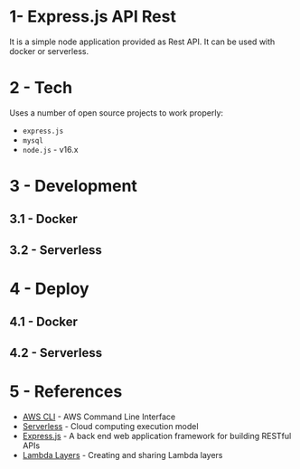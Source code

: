 # 1- Express.js API Rest

It is a simple node application provided as Rest API. It can be used with docker or serverless.

# 2 - Tech

Uses a number of open source projects to work properly:

- `express.js`
- `mysql`
- `node.js` - v16.x

# 3 - Development

## 3.1 - Docker

## 3.2 - Serverless

# 4 - Deploy

## 4.1 - Docker

## 4.2 - Serverless

# 5 - References

- [AWS CLI](https://aws.amazon.com/pt/cli/) - AWS Command Line Interface
- [Serverless](https://www.serverless.com/) - Cloud computing execution model
- [Express.js](https://expressjs.com) -  A back end web application framework for building RESTful APIs
- [Lambda Layers](https://docs.aws.amazon.com/lambda/latest/dg/configuration-layers.html) - Creating and sharing Lambda layers